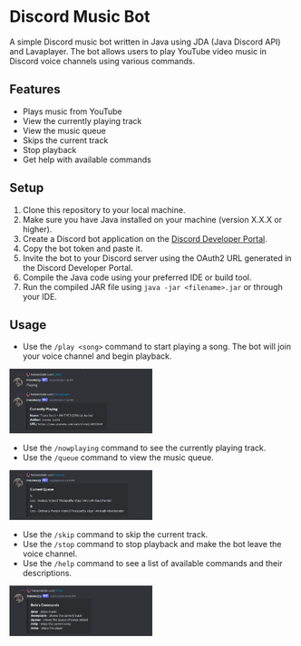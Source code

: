 # Discord Music Bot

A simple Discord music bot written in Java using JDA (Java Discord API) and Lavaplayer. The bot allows users to play YouTube video music in Discord voice channels using various commands.

## Features

- Plays music from YouTube
- View the currently playing track
- View the music queue
- Skips the current track
- Stop playback
- Get help with available commands

## Setup

1. Clone this repository to your local machine.
2. Make sure you have Java installed on your machine (version X.X.X or higher).
3. Create a Discord bot application on the [Discord Developer Portal](https://discord.com/developers/applications).
4. Copy the bot token and paste it.
5. Invite the bot to your Discord server using the OAuth2 URL generated in the Discord Developer Portal.
6. Compile the Java code using your preferred IDE or build tool.
7. Run the compiled JAR file using `java -jar <filename>.jar` or through your IDE.

## Usage

- Use the `/play <song>` command to start playing a song. The bot will join your voice channel and begin playback.

<img src="./img/play nowplayin.jpg" width="50%" height="50%">

- Use the `/nowplaying` command to see the currently playing track.
- Use the `/queue` command to view the music queue.

<img src="./img/queue.jpg" width="50%" height="50%">

- Use the `/skip` command to skip the current track.
- Use the `/stop` command to stop playback and make the bot leave the voice channel.
- Use the `/help` command to see a list of available commands and their descriptions.

<img src="./img/help.jpg" width="50%" height="50%">
